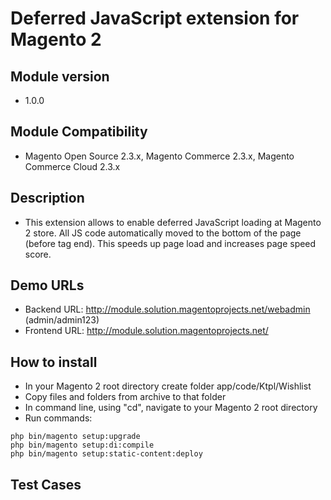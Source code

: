# Deferred JavaScript extension for Magento 2

## Module version
  * 1.0.0

## Module Compatibility
  * Magento Open Source 2.3.x, Magento Commerce 2.3.x, Magento Commerce Cloud 2.3.x

## Description
  * This extension allows to enable deferred JavaScript loading at Magento 2 store. All JS code automatically moved to the bottom of the page (before <body> tag end). This speeds up page load and increases page speed score.

## Demo URLs
  * Backend URL: http://module.solution.magentoprojects.net/webadmin (admin/admin123)
  * Frontend URL: http://module.solution.magentoprojects.net/

## How to install
  * In your Magento 2 root directory create folder app/code/Ktpl/Wishlist
  * Copy files and folders from archive to that folder
  * In command line, using "cd", navigate to your Magento 2 root directory
  * Run commands:
```
php bin/magento setup:upgrade
php bin/magento setup:di:compile
php bin/magento setup:static-content:deploy
```

## Test Cases